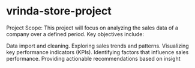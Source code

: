 # vrinda-store-project
Project Scope:
This project will focus on analyzing the sales data of a company over a defined period. Key objectives include:

Data import and cleaning.
Exploring sales trends and patterns.
Visualizing key performance indicators (KPIs).
Identifying factors that influence sales performance.
Providing actionable recommendations based on insight
